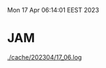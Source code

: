 Mon 17 Apr 06:14:01 EEST 2023
# JAM
<a href='./cache/202304/17_06.log'>./cache/202304/17_06.log</a>
